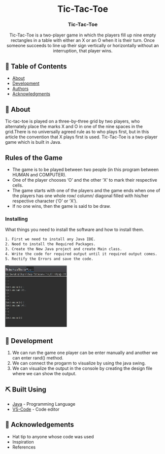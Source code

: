 <h1 align="center">Tic-Tac-Toe</h1>





<h3 align="center">Tic-Tac-Toe</h3>



<p align="center"> Tic-Tac-Toe is a two-player game in which the players fill up nine empty rectangles in a table with either an X or an O when it is their turn. Once someone succeeds to line up their sign vertically or horizontally without an interruption, that player wins.
    <br> 
</p>

## 📝 Table of Contents
- [About](#about)
- [Development](#development)
- [Authors](#authors)
- [Acknowledgments](#acknowledgement)

## 🧐 About <a name = "about"></a>
Tic-tac-toe is played on a three-by-three grid by two players, who alternately place the marks X and O in one of the nine spaces in the grid.There is no universally agreed rule as to who plays first, but in this article the convention that X plays first is used.
Tic-Tac-Toe is a two-player game which is built in Java.

## Rules of the Game
- The game is to be played between two people (in this program between HUMAN and COMPUTER).
- One of the player chooses ‘O’ and the other ‘X’ to mark their respective cells.
- The game starts with one of the players and the game ends when one of the players has one whole row/ column/ diagonal filled with his/her respective character (‘O’ or ‘X’).
- If no one wins, then the game is said to be draw.



### Installing
What things you need to install the software and how to install them.

```
1. First we need to install any Java IDE.
2. Need to install the Required Packages.
3. Create the New Java project and create Main class.
4. Write the code for required output until it required output comes.
5. Rectify the Errors and save the code.
```
<p>
<img width=200px height=200px src="/Images/Image1.jpg">
</p>





## 🎈 Development <a name="development"></a>
1. We can run the game one player can be enter manually and another we can enter rand() method.
2. We can connect the progarm to visualize by using the java swing.
3. We can visualize the output in the console by creating the design file where we can show the output.




## ⛏️ Built Using <a name = "built_using"></a>
- [Java](https://www.Java.com/) - Programming Language
- [VS-Code](https://www.VS-Code.com/) - Code editor



## 🎉 Acknowledgements <a name = "acknowledgement"></a>
- Hat tip to anyone whose code was used
- Inspiration
- References
